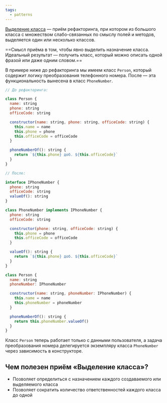 ```yaml
---
tags:
  - patterns
---
```

[Выделение класса](https://refactoring.guru/ru/extract-class) — приём рефакторинга, при котором из большого класса с множеством слабо-связанных по смыслу полей и методов, выделяется один или несколько классов.

==Смысл приёма в том, чтобы явно выделить назначение класса. Идеальный результат — получить класс, который можно описать одной фразой или даже одним словом.==

В примере ниже до рефакторинга мы имеем класс `Person`, который содержит логику преобразования телефонного номера. После — эта функциональность вынесена в класс `PhoneNumber`.

```js
// До рефакторинга:

class Person {
  name: string
  phone: string
  officeCode: string

  constructor(name: string, phone: string, officeCode: string) {
    this.name = name
    this.phone = phone
    this.officeCode = officeCode
  }

  phoneNumberOf(): string {
    return `${this.phone} доб. ${this.officeCode}`
  }
}

// После:

interface IPhoneNumber {
  phone: string
  officeCode: string
  valueOf(): string
}

class PhoneNumber implements IPhoneNumber {
  phone: string
  officeCode: string

  constructor(phone: string, officeCode: string) {
    this.phone = phone
    this.officeCode = officeCode
  }

  valueOf(): string {
    return `${this.phone} доб. ${this.officeCode}`
  }
}

class Person {
  name: string
  phoneNumber: IPhoneNumber

  constructor(name: string, phoneNumber: IPhoneNumber) {
    this.name = name
    this.phoneNumber = phoneNumber
  }

  phoneNumberOf(): string {
    return this.phoneNumber.valueOf()
  }
}
```

Класс `Person` теперь работает только с данными пользователя, а задача преобразования номера делегируется экземпляру класса `PhoneNumber` через зависимость в конструкторе.

## Чем полезен приём «Выделение класса»?
- Позволяет определиться с назначением каждого создаваемого или выделяемого класса
- Позволяет сократить количество ответственностей каждого класса до одной
